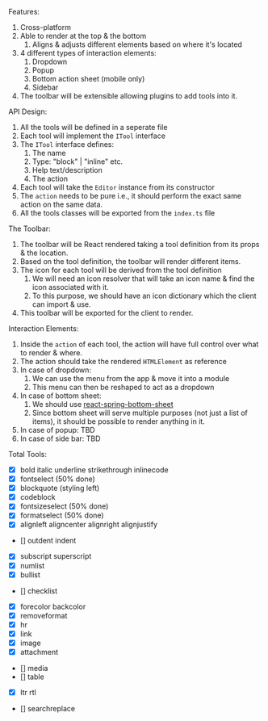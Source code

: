 Features:

1. Cross-platform
2. Able to render at the top & the bottom
   1. Aligns & adjusts different elements based on where it's located
3. 4 different types of interaction elements:
   1. Dropdown
   2. Popup
   3. Bottom action sheet (mobile only)
   4. Sidebar
4. The toolbar will be extensible allowing plugins to add tools into it.

API Design:

1. All the tools will be defined in a seperate file
2. Each tool will implement the `ITool` interface
3. The `ITool` interface defines:
   1. The name
   2. Type: "block" | "inline" etc.
   3. Help text/description
   4. The action
4. Each tool will take the `Editor` instance from its constructor
5. The `action` needs to be pure i.e., it should perform the exact same action on the same data.
6. All the tools classes will be exported from the `index.ts` file

The Toolbar:

1. The toolbar will be React rendered taking a tool definition from its props & the location.
2. Based on the tool definition, the toolbar will render different items.
3. The icon for each tool will be derived from the tool definition
   1. We will need an icon resolver that will take an icon name & find the icon associated with it.
   2. To this purpose, we should have an icon dictionary which the client can import & use.
4. This toolbar will be exported for the client to render.

Interaction Elements:

1. Inside the `action` of each tool, the action will have full control over what to render & where.
2. The action should take the rendered `HTMLElement` as reference
3. In case of dropdown:
   1. We can use the menu from the app & move it into a module
   2. This menu can then be reshaped to act as a dropdown
4. In case of bottom sheet:
   1. We should use [react-spring-bottom-sheet](https://github.com/stipsan/react-spring-bottom-sheet)
   2. Since bottom sheet will serve multiple purposes (not just a list of items), it should be possible
      to render anything in it.
5. In case of popup: TBD
6. In case of side bar: TBD

Total Tools:

- [x] bold italic underline strikethrough inlinecode
- [x] fontselect (50% done)
- [x] blockquote (styling left)
- [x] codeblock
- [x] fontsizeselect (50% done)
- [x] formatselect (50% done)
- [x] alignleft aligncenter alignright alignjustify
- [] outdent indent
- [x] subscript superscript
- [x] numlist
- [x] bullist
- [] checklist
- [x] forecolor backcolor
- [x] removeformat
- [x] hr
- [x] link
- [x] image
- [x] attachment
- [] media
- [] table
- [x] ltr rtl
- [] searchreplace
